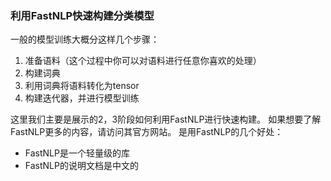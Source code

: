 ### 利用FastNLP快速构建分类模型
一般的模型训练大概分这样几个步骤：
1. 准备语料（这个过程中你可以对语料进行任意你喜欢的处理）
2. 构建词典
3. 利用词典将语料转化为tensor
4. 构建迭代器，并进行模型训练

这里我们主要是展示的2，3阶段如何利用FastNLP进行快速构建。
如果想要了解FastNLP更多的内容，请访问其官方网站。
是用FastNLP的几个好处：
* FastNLP是一个轻量级的库
* FastNLP的说明文档是中文的 
